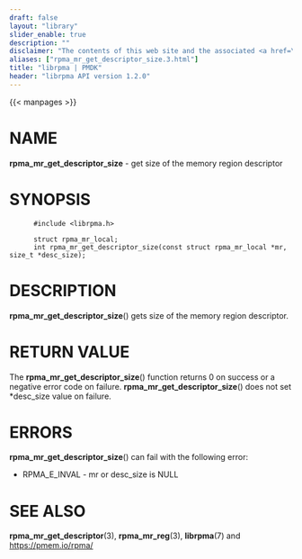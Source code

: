 ```yaml
---
draft: false
layout: "library"
slider_enable: true
description: ""
disclaimer: "The contents of this web site and the associated <a href=\"https://github.com/pmem\">GitHub repositories</a> are BSD-licensed open source."
aliases: ["rpma_mr_get_descriptor_size.3.html"]
title: "librpma | PMDK"
header: "librpma API version 1.2.0"
---
```

{{< manpages >}}

[comment]: <> (SPDX-License-Identifier: BSD-3-Clause)
[comment]: <> (Copyright 2020-2023, Intel Corporation)

# NAME

**rpma_mr_get_descriptor_size** - get size of the memory region
descriptor

# SYNOPSIS

          #include <librpma.h>

          struct rpma_mr_local;
          int rpma_mr_get_descriptor_size(const struct rpma_mr_local *mr, size_t *desc_size);

# DESCRIPTION

**rpma_mr_get_descriptor_size**() gets size of the memory region
descriptor.

# RETURN VALUE

The **rpma_mr_get_descriptor_size**() function returns 0 on success or a
negative error code on failure. **rpma_mr_get_descriptor_size**() does
not set \*desc_size value on failure.

# ERRORS

**rpma_mr_get_descriptor_size**() can fail with the following error:

-   RPMA_E\_INVAL - mr or desc_size is NULL

# SEE ALSO

**rpma_mr_get_descriptor**(3), **rpma_mr_reg**(3), **librpma**(7) and
https://pmem.io/rpma/
